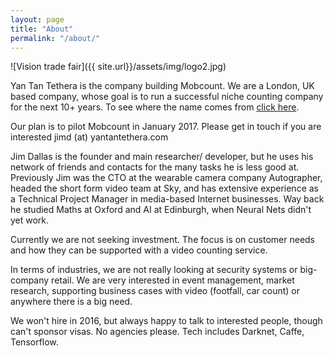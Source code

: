 ```yaml
---
layout: page
title: "About"
permalink: "/about/"
---
```


![Vision trade fair]({{ site.url}}/assets/img/logo2.jpg)

Yan Tan Tethera is the company building Mobcount. We are a London, UK based company, whose goal is to run a successful niche counting company for the next 10+ years. To see where the name comes from <a href = "https://youtu.be/Oev332D0K0I?t=28s" title="Sheep Counting">click here</a>.

Our plan is to pilot Mobcount in January 2017.  Please get in touch if you are interested  jimd (at) yantantethera.com

Jim Dallas is the founder and main researcher/ developer, but he uses his network of friends and contacts for the many tasks he is less good at. Previously Jim was the CTO at the wearable camera company Autographer, headed the short form video team at Sky, and has extensive experience as a Technical Project Manager in media-based Internet businesses. Way back he studied Maths at Oxford and AI at Edinburgh, when Neural Nets didn't yet work.

Currently we are not seeking investment. The focus is on customer needs and how they  can be supported with a video counting service.

In terms of industries, we are not really looking at security systems or big-company retail. We are very interested in event management, market research, supporting business cases with video (footfall, car count) or anywhere there is a big need.

We won't hire in 2016, but always happy to talk to interested people, though can't sponsor visas. No agencies please. Tech includes Darknet, Caffe, Tensorflow.
